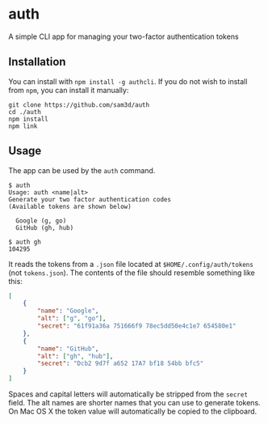 # auth
A simple CLI app for managing your two-factor authentication tokens

## Installation
You can install with `npm install -g authcli`. If you do not wish to install from `npm`, you can install it manually:

```console
git clone https://github.com/sam3d/auth
cd ./auth
npm install
npm link
```

## Usage
The app can be used by the `auth` command.

```console
$ auth
Usage: auth <name|alt>
Generate your two factor authentication codes
(Available tokens are shown below)

  Google (g, go)
  GitHub (gh, hub)

$ auth gh
104295
```

It reads the tokens from a `.json` file located at `$HOME/.config/auth/tokens` (not `tokens.json`). The contents of the file should resemble something like this:

```json
[
	{
		"name": "Google",
		"alt": ["g", "go"],
		"secret": "61f91a36a 751666f9 78ec5dd50e4c1e7 654580e1"
	},
	{
		"name": "GitHub",
		"alt": ["gh", "hub"],
		"secret": "Dcb2 9d7f a652 17A7 bf18 54bb bfc5"
	}
]
```

Spaces and capital letters will automatically be stripped from the `secret` field. The alt names are shorter names that you can use to generate tokens. On Mac OS X the token value will automatically be copied to the clipboard.
